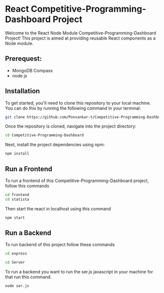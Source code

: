 # React Competitive-Programming-Dashboard Project

Welcome to the React Node Module Competitive-Programming-Dashboard Project! This project is aimed at providing reusable React components as a Node module.

## Prerequest:
  * MongoDB Compass
  * node js

## Installation

To get started, you'll need to clone this repository to your local machine. You can do this by running the following command in your terminal:

```bash
git clone https://github.com/Ponsankar-t/Competitive-Programming-Dashboard.git
```
Once the repository is cloned, navigate into the project directory:

```bash
cd Competitive-Programming-Dashboard
```
Next, install the project dependencies using npm:

```bash
npm install
```

## Run a Frontend

To run a frontend of this Competitive-Programming-Dashboard project, follow this commands

```bash
cd frontend
cd statista
```
Then start the react in localhost using this command
```bash
npm start
```

## Run a Backend

To run backend of this project follow these commands

```bash
cd express
```
```bash
cd Server
```
To run a backend you want to run the ser.js javascript in your machine for that run this command.
```bash
node ser.js
```
